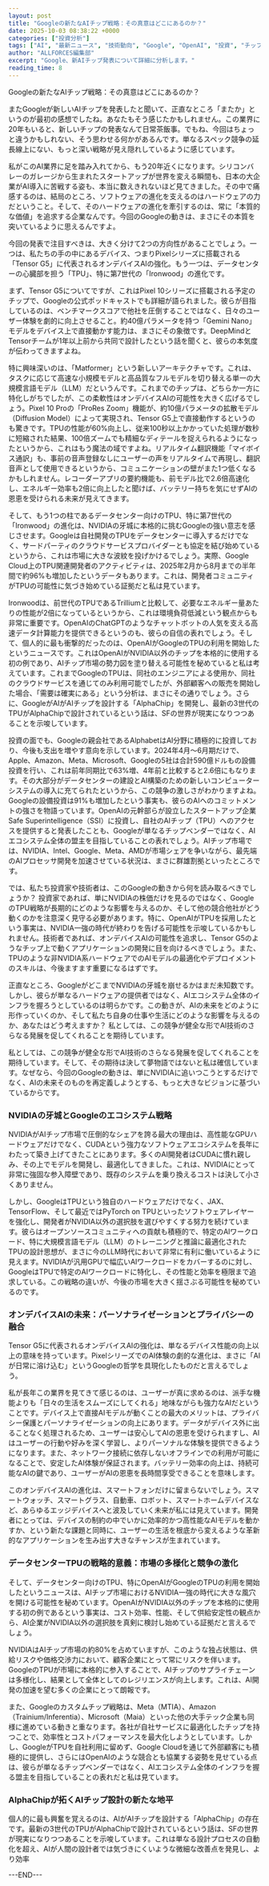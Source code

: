 ```yaml
---
layout: post
title: "Googleの新たなAIチップ戦略：その真意はどこにあるのか？"
date: 2025-10-03 08:38:22 +0000
categories: ["投資分析"]
tags: ["AI", "最新ニュース", "技術動向", "Google", "OpenAI", "投資", "チップ"]
author: "ALLFORCES編集部"
excerpt: "Google、新AIチップ発表について詳細に分析します。"
reading_time: 8
---
```


Googleの新たなAIチップ戦略：その真意はどこにあるのか？

またGoogleが新しいAIチップを発表したと聞いて、正直なところ「またか」というのが最初の感想でしたね。あなたもそう感じたかもしれません。この業界に20年もいると、新しいチップの発表なんて日常茶飯事。でもね、今回はちょっと違うかもしれない、そう思わせる何かがあるんです。単なるスペック競争の延長線上にない、もっと深い戦略が見え隠れしているように感じています。

私がこのAI業界に足を踏み入れてから、もう20年近くになります。シリコンバレーのガレージから生まれたスタートアップが世界を変える瞬間も、日本の大企業がAI導入に苦戦する姿も、本当に数えきれないほど見てきました。その中で痛感するのは、結局のところ、ソフトウェアの進化を支えるのはハードウェアの力だということ。そして、そのハードウェアの進化を牽引するのは、常に「本質的な価値」を追求する企業なんです。今回のGoogleの動きは、まさにその本質を突いているように思えるんですよ。

今回の発表で注目すべきは、大きく分けて2つの方向性があることでしょう。一つは、私たちの手の中にあるデバイス、つまりPixelシリーズに搭載される「Tensor G5」に代表されるオンデバイスAIの強化。もう一つは、データセンターの心臓部を担う「TPU」、特に第7世代の「Ironwood」の進化です。

まず、Tensor G5についてですが、これはPixel 10シリーズに搭載される予定のチップで、Googleの公式ポッドキャストでも詳細が語られました。彼らが目指しているのは、ベンチマークスコアで他社を圧倒することではなく、日々のユーザー体験を劇的に向上させること。約40億パラメータを持つ「Gemini Nano」モデルをデバイス上で直接動かす能力は、まさにその象徴です。DeepMindとTensorチームが1年以上前から共同で設計したという話を聞くと、彼らの本気度が伝わってきますよね。

特に興味深いのは、「Matformer」という新しいアーキテクチャです。これは、タスクに応じて高速な小規模モデルと高品質なフルモデルを切り替える単一の大規模言語モデル（LLM）だというんです。これまでのチップは、どちらか一方に特化しがちでしたが、この柔軟性はオンデバイスAIの可能性を大きく広げるでしょう。Pixel 10 Proの「ProRes Zoom」機能が、約10億パラメータの拡散モデル（Diffusion Model）によって実現され、Tensor G5上で直接動作するというのも驚きです。TPUの性能が60%向上し、従来100秒以上かかっていた処理が数秒に短縮された結果、100倍ズームでも精細なディテールを捉えられるようになったというから、これはもう魔法の域ですよね。リアルタイム翻訳機能「マイボイス通訳」も、事前の音声登録なしにユーザーの声をリアルタイムで再現し、翻訳音声として使用できるというから、コミュニケーションの壁がまた1つ低くなるかもしれません。レコーダーアプリの要約機能も、前モデル比で2.6倍高速化し、エネルギー効率も2倍に向上したと聞けば、バッテリー持ちを気にせずAIの恩恵を受けられる未来が見えてきます。

そして、もう1つの柱であるデータセンター向けのTPU、特に第7世代の「Ironwood」の進化は、NVIDIAの牙城に本格的に挑むGoogleの強い意志を感じさせます。Googleは自社開発のTPUをデータセンターに導入するだけでなく、サードパーティのクラウドサービスプロバイダーとも協定を結び始めているというから、これは市場に大きな波紋を投げかけるでしょう。実際、Google Cloud上のTPU関連開発者のアクティビティは、2025年2月から8月までの半年間で約96%も増加したというデータもあります。これは、開発者コミュニティがTPUの可能性に気づき始めている証拠だと私は見ています。

Ironwoodは、前世代のTPUであるTrilliumと比較して、必要なエネルギー量あたりの性能が2倍になっているというから、これは環境負荷低減という観点からも非常に重要です。OpenAIのChatGPTのようなチャットボットの人気を支える高速データ計算能力を提供できるというのも、彼らの自信の表れでしょう。そして、個人的に最も衝撃的だったのは、OpenAIがGoogleのTPUの利用を開始したというニュースです。これはOpenAIがNVIDIA以外のチップを本格的に使用する初の例であり、AIチップ市場の勢力図を塗り替える可能性を秘めていると私は考えています。これまでGoogleのTPUは、同社のエンジニアによる使用か、同社のクラウドサービスを通じてのみ利用可能でしたが、外部顧客への販売を開始した場合、「需要は確実にある」という分析は、まさにその通りでしょう。さらに、GoogleがAIがAIチップを設計する「AlphaChip」を開発し、最新の3世代のTPUがAlphaChipで設計されているという話は、SFの世界が現実になりつつあることを示唆しています。

投資の面でも、Googleの親会社であるAlphabetはAI分野に積極的に投資しており、今後も支出を増やす意向を示しています。2024年4月～6月期だけで、Apple、Amazon、Meta、Microsoft、Googleの5社は合計590億ドルもの設備投資を行い、これは前年同期比で63%増、4年前と比較すると2.6倍にもなります。その大部分がデータセンターの建設とAI構築のための新しいコンピューターシステムの導入に充てられたというから、この競争の激しさがわかりますよね。Googleの設備投資は91%も増加したという事実も、彼らのAIへのコミットメントの強さを物語っています。OpenAIの元幹部らが設立したスタートアップ企業Safe Superintelligence（SSI）に投資し、自社のAIチップ（TPU）へのアクセスを提供すると発表したことも、Googleが単なるチップベンダーではなく、AIエコシステム全体の盟主を目指していることの表れでしょう。AIチップ市場では、NVIDIA、Intel、Google、Meta、AMDが市場シェアを争いながら、最先端のAIプロセッサ開発を加速させている状況は、まさに群雄割拠といったところです。

では、私たち投資家や技術者は、このGoogleの動きから何を読み取るべきでしょうか？ 投資家であれば、単にNVIDIAの株価だけを見るのではなく、GoogleのTPU戦略が長期的にどのような影響を与えるのか、そして他の競合他社がどう動くのかを注意深く見守る必要があります。特に、OpenAIがTPUを採用したという事実は、NVIDIA一強の時代が終わりを告げる可能性を示唆しているかもしれません。技術者であれば、オンデバイスAIの可能性を追求し、Tensor G5のようなチップ上で動くアプリケーションの開発に目を向けるべきでしょう。また、TPUのような非NVIDIA系ハードウェアでのAIモデルの最適化やデプロイメントのスキルは、今後ますます重要になるはずです。

正直なところ、GoogleがどこまでNVIDIAの牙城を崩せるかはまだ未知数です。しかし、彼らが単なるハードウェアの提供者ではなく、AIエコシステム全体のインフラを握ろうとしているのは明らかです。この動きが、AIの未来をどのように形作っていくのか、そして私たち自身の仕事や生活にどのような影響を与えるのか、あなたはどう考えますか？ 私としては、この競争が健全な形でAI技術のさらなる発展を促してくれることを期待しています。

私としては、この競争が健全な形でAI技術のさらなる発展を促してくれることを期待しています。そして、その期待は決して夢物語ではないと私は確信しています。なぜなら、今回のGoogleの動きは、単にNVIDIAに追いつこうとするだけでなく、AIの未来そのものを再定義しようとする、もっと大きなビジョンに基づいているからです。

### NVIDIAの牙城とGoogleのエコシステム戦略

NVIDIAがAIチップ市場で圧倒的なシェアを誇る最大の理由は、高性能なGPUハードウェアだけでなく、CUDAという強力なソフトウェアエコシステムを長年にわたって築き上げてきたことにあります。多くのAI開発者はCUDAに慣れ親しみ、その上でモデルを開発し、最適化してきました。これは、NVIDIAにとって非常に強固な参入障壁であり、既存のシステムを乗り換えるコストは決して小さくありません。

しかし、GoogleはTPUという独自のハードウェアだけでなく、JAX、TensorFlow、そして最近ではPyTorch on TPUといったソフトウェアレイヤーを強化し、開発者がNVIDIA以外の選択肢を選びやすくする努力を続けています。彼らはオープンソースコミュニティへの貢献も積極的で、特定のAIワークロード、特に大規模言語モデル（LLM）のトレーニングと推論に最適化されたTPUの設計思想が、まさに今のLLM時代において非常に有利に働いているように見えます。NVIDIAが汎用GPUで幅広いAIワークロードをカバーするのに対し、GoogleはTPUで特定のAIワークロードに特化し、その性能と効率を極限まで追求している。この戦略の違いが、今後の市場を大きく揺さぶる可能性を秘めているのです。

### オンデバイスAIの未来：パーソナライゼーションとプライバシーの融合

Tensor G5に代表されるオンデバイスAIの強化は、単なるデバイス性能の向上以上の意味を持っています。PixelシリーズでのAI体験の劇的な進化は、まさに「AIが日常に溶け込む」というGoogleの哲学を具現化したものだと言えるでしょう。

私が長年この業界を見てきて感じるのは、ユーザーが真に求めるのは、派手な機能よりも「日々の生活をスムーズにしてくれる」地味ながらも強力なAIだということです。デバイス上で直接AIモデルが動くことの最大のメリットは、プライバシー保護とパーソナライゼーションの向上にあります。データがデバイス外に出ることなく処理されるため、ユーザーは安心してAIの恩恵を受けられますし、AIはユーザーの行動や好みを深く学習し、よりパーソナルな体験を提供できるようになります。また、ネットワーク接続に依存しないオフラインでの利用が可能になることで、安定したAI体験が保証されます。バッテリー効率の向上は、持続可能なAIの鍵であり、ユーザーがAIの恩恵を長時間享受できることを意味します。

このオンデバイスAIの進化は、スマートフォンだけに留まらないでしょう。スマートウォッチ、スマートグラス、自動車、ロボット、スマートホームデバイスなど、あらゆるエッジデバイスへと波及していく未来が私には見えています。開発者にとっては、デバイスの制約の中でいかに効率的かつ高性能なAIモデルを動かすか、という新たな課題と同時に、ユーザーの生活を根底から変えるような革新的なアプリケーションを生み出す大きなチャンスが生まれています。

### データセンターTPUの戦略的意義：市場の多様化と競争の激化

そして、データセンター向けのTPU、特にOpenAIがGoogleのTPUの利用を開始したというニュースは、AIチップ市場におけるNVIDIA一強の時代に大きな風穴を開ける可能性を秘めています。OpenAIがNVIDIA以外のチップを本格的に使用する初の例であるという事実は、コスト効率、性能、そして供給安定性の観点から、AI企業がNVIDIA以外の選択肢を真剣に検討し始めている証拠だと言えるでしょう。

NVIDIAはAIチップ市場の約80%を占めていますが、このような独占状態は、供給リスクや価格交渉力において、顧客企業にとって常にリスクを伴います。GoogleのTPUが市場に本格的に参入することで、AIチップのサプライチェーンは多様化し、結果として全体としてのレジリエンスが向上します。これは、AI開発の加速を望む多くの企業にとって朗報です。

また、Googleのカスタムチップ戦略は、Meta（MTIA）、Amazon（Trainium/Inferentia）、Microsoft（Maia）といった他の大手テック企業も同様に進めている動きと重なります。各社が自社サービスに最適化したチップを持つことで、効率性とコストパフォーマンスを最大化しようとしています。しかし、GoogleがTPUを自社利用に留めず、Google Cloudを通じて外部顧客にも積極的に提供し、さらにはOpenAIのような競合とも協業する姿勢を見せている点は、彼らが単なるチップベンダーではなく、AIエコシステム全体のインフラを握る盟主を目指していることの表れだと私は見ています。

### AlphaChipが拓くAIチップ設計の新たな地平

個人的に最も興奮を覚えるのは、AIがAIチップを設計する「AlphaChip」の存在です。最新の3世代のTPUがAlphaChipで設計されているという話は、SFの世界が現実になりつつあることを示唆しています。これは単なる設計プロセスの自動化を超え、AIが人間の設計者では気づきにくいような微細な改善点を発見し、より効率

---END---